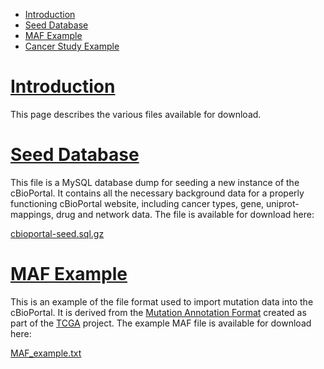 * [Introduction](#introduction)
* [Seed Database](#seed-database)
* [MAF Example](#maf-example)
* [Cancer Study Example](#cancer-study-example)

# [Introduction](introduction)

This page describes the various files available for download.

# [Seed Database](seed-database)

This file is a MySQL database dump for seeding a new instance of the cBioPortal.  It contains all the necessary background data for a properly functioning cBioPortal website, including cancer types, gene, uniprot-mappings, drug and network data.  The file is available for download here:

[cbioportal-seed.sql.gz](http://cbio.mskcc.org/cancergenomics/public-portal/downloads/cbioportal-seed.sql.gz)

# [MAF Example](maf-example)

This is an example of the file format used to import mutation data into the cBioPortal.  It is derived from the [Mutation Annotation Format](https://wiki.nci.nih.gov/display/TCGA/Mutation+Annotation+Format+%28MAF%29+Specification) created as part of the [TCGA](https://wiki.nci.nih.gov/display/TCGA/TCGA+Home) project.  The example MAF file is available for download here:

[MAF_example.txt](http://cbio.mskcc.org/cancergenomics/public-portal/downloads/MAF_example.txt)
